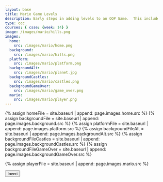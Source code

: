 ```yaml
---
layout: base
title: Mario Game Levels
description: Early steps in adding levels to an OOP Game.  This includes basic animations left-right-jump, multiple background, and simple callback to terminate each level.
type: ccc
courses: { csse: {week: 14} }
image: /images/mario/hills.png
images:
  home:
    src: /images/mario/home.png
  background:
    src: /images/mario/hills.png
  platform:
    src: /images/mario/platform.png
  backgroundAlt:
    src: /images/mario/planet.jpg
  backgroundCastles:
    src: /images/mario/castles.png
  backgroundGameOver:
    src: /images/mario/game_over.png
  mario:
    src: /images/mario/player.png
---
```

<!-- Liquid code, run by Jekyll, used to define location of asset(s) -->
{% assign homeFile = site.baseurl | append: page.images.home.src %}
{% assign backgroundFile = site.baseurl | append: page.images.background.src %}
{% assign platformFile = site.baseurl | append: page.images.platform.src %}
{% assign backgroundFileAlt = site.baseurl | append: page.images.backgroundAlt.src %}
{% assign backgroundFileCastles = site.baseurl | append: page.images.backgroundCastles.src %}
{% assign backgroundFileGameOver = site.baseurl | append: page.images.backgroundGameOver.src %}

{% assign playerFile = site.baseurl | append: page.images.mario.src %}

<style>
    #gameBegin, #controls, #gameOver {
        position: relative;
        z-index: 2; /*Ensure the controls are on top*/
    }
</style>

<!-- Prepare DOM elements -->
<!-- Wrap both the canvas and controls in a container div -->
<div id="canvasContainer">
    <div id="gameBegin" hidden>
        <button id="startGame">Start Game</button>
    </div>
    <div id="controls"> <!-- Controls -->
        <!-- Background controls -->
        <button id="toggleCanvasEffect">Invert</button>
    </div>
    <div id="gameOver" hidden>
        <button id="restartGame">Restart</button>
    </div>
</div>


<script type="module">
    import GameEnv from '{{site.baseurl}}/assets/js/mario/GameEnv.js';
    import GameLevel from '{{site.baseurl}}/assets/js/mario/GameLevel.js';
    import GameControl from '{{site.baseurl}}/assets/js/mario/GameControl.js';

    /*  ==========================================
     *  ===== Game Level Call Backs ==============
     *  ==========================================
    */

    // Level completion tester
    function testerCallBack() {
        // console.log(GameEnv.player?.x)
        if (GameEnv.player?.x > 500) {
            return true;
        } else {
            return false;
        }
    }

    // Helper function for button click
    function waitForButton(buttonName) {
      // resolve the button click
      return new Promise((resolve) => {
          const waitButton = document.getElementById(buttonName);
          const waitButtonListener = () => {
              resolve(true);
          };
          waitButton.addEventListener('click', waitButtonListener);
      });
    }

    // Start button callback
    async function startGameCallback() {
      const id = document.getElementById("gameBegin");
      id.hidden = false;
      
      // Use waitForRestart to wait for the restart button click
      await waitForButton('startGame');
      id.hidden = true;
      
      return true;
    }

    // Home screen exits on Game Begin button
    function homeScreenCallback() {
      // gameBegin hidden means game has started
      const id = document.getElementById("gameBegin");
      return id.hidden;
    }

    // Game Over callback
    async function gameOverCallBack() {
      const id = document.getElementById("gameOver");
      id.hidden = false;
      
      // Use waitForRestart to wait for the restart button click
      await waitForButton('restartGame');
      id.hidden = true;
      
      // Change currentLevel to start/restart value of null
      GameEnv.currentLevel = null;

      return true;
    }

    /*  ==========================================
     *  ========== Game Level setup ==============
     *  ==========================================
     * Start/Homme sequence
     * a.) the start level awaits for button selection
     * b.) the start level automatically cycles to home level
     * c.) the home advances to 1st game screen when button selection is made
    */
    GameLevel.create('start', '', '', '', startGameCallback);
    GameLevel.create('home', '{{homeFile}}', '', '', homeScreenCallback);
    // Game Screens
    GameLevel.create('hills', '{{backgroundFile}}', '{{platformFile}}', '{{playerFile}}', testerCallBack);
    GameLevel.create('alien', '{{backgroundFileAlt}}', '{{platformFile}}', '{{playerFile}}', testerCallBack);
    // Test Game Screens, used during development and test
    // GameLevel.create('noPlatform', '{{backgroundFileCastles}}', '', '{{playerFile}}', testerCallBack);
    // GameLevel.create('noBackgroun', '', '{{platformFile}}', '{{playerFile}}', testerCallBack);
    // Game Over
    GameLevel.create('gameOver', '{{backgroundFileGameOver}}', '', '', gameOverCallBack);

    /*  ==========================================
     *  ========== Game Control ==================
     *  ==========================================
    */

    // create listeners
    toggleCanvasEffect.addEventListener('click', GameEnv.toggleInvert);
    window.addEventListener('resize', GameEnv.resize);

    // start game
    GameControl.gameLoop();

</script>
